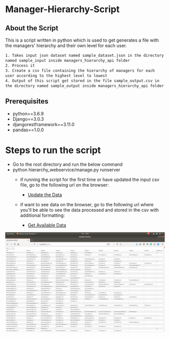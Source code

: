 # Manager-Hierarchy-Script

## About the Script

This is a script written in python which is used to get generates a file with the managers' hierarchy and their own level for each user.

    1. Takes input json dataset named sample_dataset.json in the directory named sample_input inside managers_hierarchy_api folder
    2. Process it
    3. Create a csv file containing the hierarchy of managers for each user according to the highest level to lowest
    4. Output of this script get stored in the file sample_output.csv in the directory named sample_output inside managers_hierarchy_api folder

## Prerequisites
- python==3.6.9
- Django==3.0.3
- djangorestframework==3.11.0
- pandas==1.0.0

# Steps to run the script

- Go to the root directory and run the below command
- python hierarchy_webservice/manage.py runserver
  - if running the script for the first time or have updated the input csv file, go to the following url on the browser:
    - [Update the Data](http://localhost:8000/data)

  - if want to see data on the browser, go to the following url where you'll be able to see the data processed and stored in the csv with additional formatting:
    - [Get Available Data](http://localhost:8000/)
    


<img align="left" src="hierarchy_webservice/managers_hierarchy_api/utils/output_csv.png"></a>